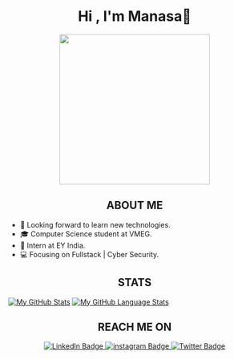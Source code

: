 

<div id="header" align="center">
  <h1>Hi , I'm Manasa👋</h1>
  <img src="https://media.giphy.com/media/v1.Y2lkPTc5MGI3NjExOWNmNjY2ZWQxYzI5MzdkM2I4MDk2Yjg4YmQ0ZTRjOTRjOTE2MTUzMCZjdD1n/2IudUHdI075HL02Pkk/giphy.gif" width="300"/>
  <h2>ABOUT ME</h2>
</div>

- 🔭 Looking forward to learn new technologies.
- 🎓 Computer Science student at VMEG.
- 💼 Intern at EY India.
- 💻 Focusing on Fullstack | Cyber Security.

<h2 align="center">STATS</h2>

 [![My GitHub Stats](https://github-readme-stats-sigma-five.vercel.app/api/?username=mansa0528&count_private=true&theme=radicalt&showicons=true)]()
[![My GitHub Language Stats](https://github-readme-stats-sigma-five.vercel.app/api/top-langs/?username=mansa0528&langs_count=5&theme=tokyonight)]()

<h2 align="center">REACH ME ON</h2>
<div id="badges" align="center">
  <a href="https://www.linkedin.com/in/mansa0528/">
    <img src="https://img.shields.io/badge/LinkedIn-blue?style=for-the-badge&logo=linkedin&logoColor=white" alt="LinkedIn Badge"/>
  </a>
  <a href="https://instagram.com/manasaakula_?igshid=YmMyMTA2M2Y=">
    <img src="https://img.shields.io/badge/instagram-pink?style=for-the-badge&logo=instagram&logoColor=white" alt="instagram Badge"/>
  </a>
  <a href="https://twitter.com/mansa0528">
    <img src="https://img.shields.io/badge/Twitter-blue?style=for-the-badge&logo=twitter&logoColor=white" alt="Twitter Badge"/>
  </a>
</div>
